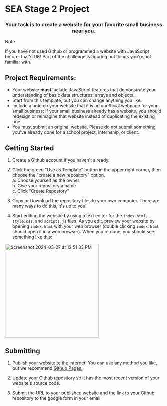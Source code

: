 # SEA Stage 2 Project

<h3 align="center">Your task is to create a website for your favorite small business near you.</h1>

> [!NOTE]
> If you have not used Github or programmed a website with JavaScript before, that's OK! Part of the challenge is figuring out things you're not familiar with.  

## Project Requirements:

 - Your website **must** include JavaScript features that demonstrate your understanding of basic data structures: arrays and objects.
 - Start from this template, but you can change anything you like.
 - Include a note on your website that it is an unofficial webpage for your small business; if your small business already has a website, you should redesign or reimagine that website instead of duplicating the existing one.
 - You must submit an original website. Please do not submit something you’ve already done for a school project, internship, or client. 

## Getting Started

1. Create a Github account if you haven't already.

2. Click the green "Use as Template" button in the upper right corner, then choose the "create a new repository" option.  
  a. Choose yourself as the owner  
  b. Give your repository a name  
  c. Click "Create Repostory"  

3. Copy or Download the repository files to your own computer. There are many ways to do this, it's up to you!

4. Start editing the website by using a text editor for the `index.html`, `style.css`, and `scripts.js` files. As you edit, preview your website by opening `index.html` with your web browser (double clicking `index.html` should open it in a web browser). When you're done, you should see something like this:

<img height="300" alt="Screenshot 2024-03-27 at 12 51 33 PM" src="https://github.com/Snap-Engineering-Academy-2023/rn_lab1/assets/7607483/fdd57236-50fe-48ca-956d-d9b4b12db038">

## Submitting

1. Publish your website to the internet! You can use any method you like, but we recommend [Github Pages.](https://docs.github.com/en/pages/getting-started-with-github-pages/creating-a-github-pages-site#creating-your-site)

2. Update your Github repository so it has the most recent version of your website's source code.

3. Submit the URL to your published website and the link to your Github repository to the google form in your email.

